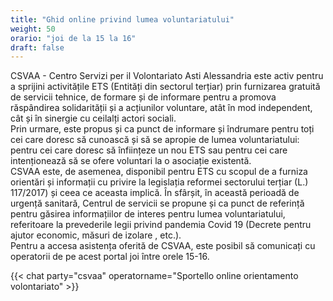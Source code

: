 ```yaml
---
title: "Ghid online privind lumea voluntariatului"
weight: 50
orario: "joi de la 15 la 16"
draft: false
---
```


CSVAA - Centro Servizi per il Volontariato Asti Alessandria este activ pentru a sprijini activitățile ETS (Entități din sectorul terțiar) prin furnizarea gratuită de servicii tehnice, de formare și de informare pentru a promova răspândirea solidarității și a acțiunilor voluntare, atât în ​​mod independent, cât și în sinergie cu ceilalți actori sociali.  
Prin urmare, este propus și ca punct de informare și îndrumare pentru toți cei care doresc să cunoască și să se apropie de lumea voluntariatului: pentru cei care doresc să înființeze un nou ETS sau pentru cei care intenționează să se ofere voluntari la o asociație existentă.  
CSVAA este, de asemenea, disponibil pentru ETS cu scopul de a furniza orientări și informații cu privire la legislația reformei sectorului terțiar (L.) 117/2017) și ceea ce aceasta implică. 
În sfârșit, în această perioadă de urgență sanitară, Centrul de servicii se propune și ca punct de referință pentru găsirea informațiilor de interes pentru lumea voluntariatului, referitoare la prevederile legii privind pandemia Covid 19 (Decrete pentru ajutor economic, măsuri de izolare , etc.).  
Pentru a accesa asistența oferită de CSVAA, este posibil să comunicați cu operatorii de pe acest portal joi între orele 15-16.

{{< chat party="csvaa" operatorname="Sportello online orientamento volontariato" >}}
